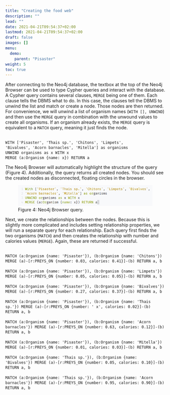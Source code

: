 ```yaml
---
title: "Creating the food web"
description: ""
lead: ""
date: 2021-04-21T09:54:37+02:00
lastmod: 2021-04-21T09:54:37+02:00
draft: false
images: []
menu: 
  demo:
    parent: "Pisaster"
weight: 5
toc: true
---
```


After connecting to the Neo4j database, the textbox at the top of the Neo4j Browser can be used to type Cypher queries and interact with the database. A Cypher query contains several clauses, <code>MERGE</code> being one of them. Each clause tells the DBMS what to do. In this case, the clauses tell the DBMS to unwind the list and match or create a node. Those nodes are then returned. 
For convenience, we will unwind a list of organism names (<code>WITH [], UNWIND</code>) and then use the <code>MERGE</code> query in combination with the unwound values to create all organisms. If an organism already exists, the <code>MERGE</code> query is equivalent to a <code>MATCH</code> query, meaning it just finds the node. 

<pre><code>
WITH ['Pisaster', 'Thais sp.', 'Chitons', 'Limpets', 
'Bivalves', 'Acorn barnacles', 'Mitella'] as organisms
UNWIND organisms as x WITH x
MERGE (a:Organism {name: x}) RETURN a
</code></pre>

The Neo4j Browser will automatically highlight the structure of the query (Figure 4). Additionally, the query returns all created nodes. You should see the created nodes as disconnected, floating circles in the browser. 

<figure>
  <img src="/images/organismquery.PNG" alt="Neo4j Browser query." width="600"> 
  <figcaption>Figure 4: Neo4j Browser query.</figcaption>
</figure>

Next, we create the relationships between the nodes. Because this is slightly more complicated and includes setting relationship properties, we will run a separate query for each relationship. Each query first finds the two organisms (<code>MATCH</code>) and then creates the relationship with number and calories values (<code>MERGE</code>). Again, these are returned if successful.  

<pre><code>
MATCH (a:Organism {name: 'Pisaster'}), (b:Organism {name: 'Chitons'}) MERGE (a)-[r:PREYS_ON {number: 0.03, calories: 0.41}]-(b) RETURN a, b

MATCH (a:Organism {name: 'Pisaster'}), (b:Organism {name: 'Limpets'}) MERGE (a)-[r:PREYS_ON {number: 0.05, calories: 0.05}]-(b) RETURN a, b

MATCH (a:Organism {name: 'Pisaster'}), (b:Organism {name: 'Bivalves'}) MERGE (a)-[r:PREYS_ON {number: 0.27, calories: 0.37}]-(b) RETURN a, b

MATCH (a:Organism {name: 'Pisaster'}), (b:Organism {name: 'Thais sp.'}) MERGE (a)-[r:PREYS_ON {number: ' x', calories: 0.02}]-(b) RETURN a, b   

MATCH (a:Organism {name: 'Pisaster'}), (b:Organism {name: 'Acorn barnacles'}) MERGE (a)-[r:PREYS_ON {number: 0.63, calories: 0.12}]-(b) RETURN a, b

MATCH (a:Organism {name: 'Pisaster'}), (b:Organism {name: 'Mitella'}) MERGE (a)-[r:PREYS_ON {number: 0.01, calories: 0.03}]-(b) RETURN a, b

MATCH (a:Organism {name: 'Thais sp.'}), (b:Organism {name: 'Bivalves'}) MERGE (a)-[r:PREYS_ON {number: 0.05, calories: 0.10}]-(b) RETURN a, b

MATCH (a:Organism {name: 'Thais sp.'}), (b:Organism {name: 'Acorn barnacles'}) MERGE (a)-[r:PREYS_ON {number: 0.95, calories: 0.90}]-(b) RETURN a, b
</code></pre>